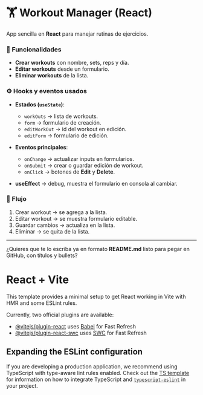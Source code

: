 
# 🏋️ Workout Manager (React)

App sencilla en **React** para manejar rutinas de ejercicios.

### 🔑 Funcionalidades

* **Crear workouts** con nombre, sets, reps y día.
* **Editar workouts** desde un formulario.
* **Eliminar workouts** de la lista.

### ⚙️ Hooks y eventos usados

* **Estados (`useState`)**:

  * `workOuts` → lista de workouts.
  * `form` → formulario de creación.
  * `editWorkOut` → id del workout en edición.
  * `editForm` → formulario de edición.

* **Eventos principales**:

  * `onChange` → actualizar inputs en formularios.
  * `onSubmit` → crear o guardar edición de workout.
  * `onClick` → botones de **Edit** y **Delete**.

* **useEffect** → debug, muestra el formulario en consola al cambiar.

### 🚀 Flujo

1. Crear workout → se agrega a la lista.
2. Editar workout → se muestra formulario editable.
3. Guardar cambios → actualiza en la lista.
4. Eliminar → se quita de la lista.

---

¿Quieres que te lo escriba ya en formato **README.md** listo para pegar en GitHub, con títulos y bullets?






# React + Vite

This template provides a minimal setup to get React working in Vite with HMR and some ESLint rules.

Currently, two official plugins are available:

- [@vitejs/plugin-react](https://github.com/vitejs/vite-plugin-react/blob/main/packages/plugin-react) uses [Babel](https://babeljs.io/) for Fast Refresh
- [@vitejs/plugin-react-swc](https://github.com/vitejs/vite-plugin-react/blob/main/packages/plugin-react-swc) uses [SWC](https://swc.rs/) for Fast Refresh

## Expanding the ESLint configuration

If you are developing a production application, we recommend using TypeScript with type-aware lint rules enabled. Check out the [TS template](https://github.com/vitejs/vite/tree/main/packages/create-vite/template-react-ts) for information on how to integrate TypeScript and [`typescript-eslint`](https://typescript-eslint.io) in your project.
